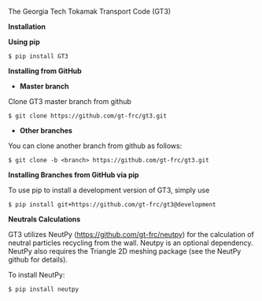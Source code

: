 The Georgia Tech Tokamak Transport Code (GT3)

**Installation**

**Using pip**

`$ pip install GT3`

**Installing from GitHub**

- **Master branch**

Clone GT3 master branch from github

`$ git clone https://github.com/gt-frc/gt3.git`

- **Other branches**

You can clone another branch from github as follows:

`$ git clone -b <branch> https://github.com/gt-frc/gt3.git`

**Installing Branches from GitHub via pip**

To use pip to install a development version of GT3, simply use

`$ pip install git+https://github.com/gt-frc/gt3@development`

**Neutrals Calculations**

GT3 utilizes NeutPy (https://github.com/gt-frc/neutpy) for the calculation of 
neutral particles recycling from the wall. Neutpy is an optional dependency. NeutPy
also requires the Triangle 2D meshing package (see the NeutPy github for details).

To install NeutPy:

`$ pip install neutpy`

